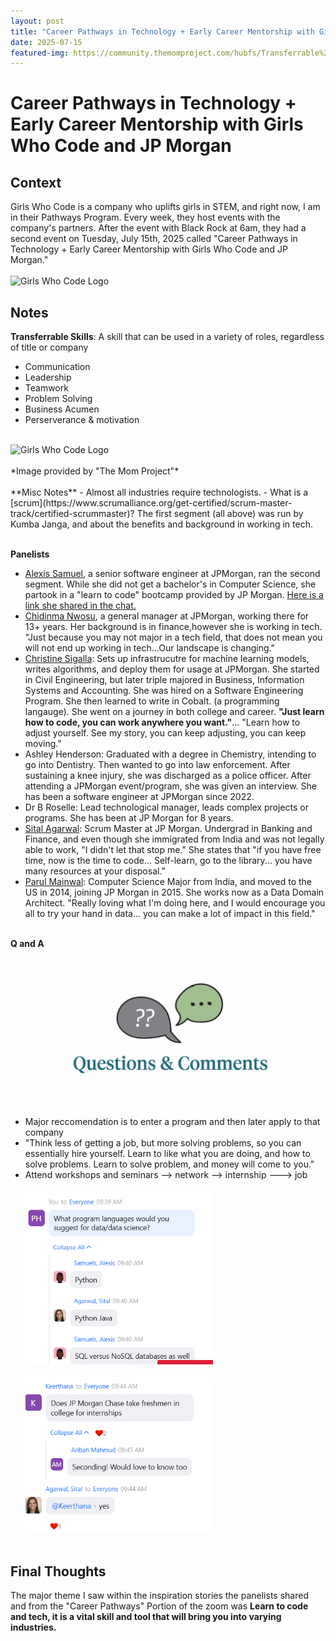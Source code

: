 ```yaml
---
layout: post
title: "Career Pathways in Technology + Early Career Mentorship with Girls Who Code and JP Morgan"
date: 2025-07-15
featured-img: https://community.themomproject.com/hubfs/Transferrable%20Skills_Hero.png
---
```

# Career Pathways in Technology + Early Career Mentorship with Girls Who Code and JP Morgan

## Context
Girls Who Code is a company who uplifts girls in STEM, and right now, I am in their Pathways Program. Every week, they host events with the company's partners. 
After the event with Black Rock at 6am, they had a second event on Tuesday, July 15th, 2025 called "Career Pathways in Technology + Early Career Mentorship with Girls Who Code and JP Morgan." <br><br>
<img src="https://upload.wikimedia.org/wikipedia/commons/thumb/6/6f/Girls_Who_Code_Logo.svg/1200px-Girls_Who_Code_Logo.svg.png" alt="Girls Who Code Logo" width="300"/> 

## Notes
**Transferrable Skills**: A skill that can be used in a variety of roles, regardless of title or company
- Communication
- Leadership
- Teamwork
- Problem Solving
- Business Acumen
- Perserverance & motivation
<br><br>
<img src="https://community.themomproject.com/hubfs/Transferrable%20Skills_Hero.png" alt="Girls Who Code Logo" width="300"/> 
<br><br>
*Image provided by "The Mom Project"*
<br><br>
**Misc Notes**
- Almost all industries require technologists.
- What is a [scrum](https://www.scrumalliance.org/get-certified/scrum-master-track/certified-scrummaster)?
The first segment (all above) was run by Kumba Janga, and about the benefits and background in working in tech. <br><br>

**Panelists**
- [Alexis Samuel](https://www.linkedin.com/in/alexis-samuels-960a1a126/), a senior software engineer at JPMorgan, ran the second segment. While she did not get a bachelor's in Computer Science, she partook in a "learn to code" bootcamp provided by JP Morgan. [Here is a link she shared in the chat.](https://www.coursereport.com/blog/27-coding-bootcamps-for-high-school-students)
- [Chidinma Nwosu](https://www.linkedin.com/in/chidinma-nwosu-csm-cspo-clp-mba-b602a443/), a general manager at JPMorgan, working there for 13+ years. Her background is in finance,however she is working in tech. "Just because you may not major in a tech field, that does not mean you will not end up working in tech...Our landscape is changing."
- [Christine Sigalla](https://www.linkedin.com/in/dr-christine-s-88230962/): Sets up infrastrucutre for machine learning models, writes algorithms, and deploy them for usage at JPMorgan. She started in Civil Engineering, but later triple majored in Business, Information Systems and Accounting. She was hired on a Software Engineering Program. She then learned to write in Cobalt. (a programming langauge). She went on a journey in both college and career. **"Just learn how to code, you can work anywhere you want."**... "Learn how to adjust yourself. See my story, you can keep adjusting, you can keep moving."
- Ashley Henderson: Graduated with a degree in Chemistry, intending to go into Dentistry. Then wanted to go into law enforcement. After sustaining a knee injury, she was discharged as a police officer. After attending a JPMorgan event/program, she was given an interview. She has been a software engineer at JPMorgan since 2022.
- Dr B Roselle: Lead technological manager, leads complex projects or programs. She has been at JP Morgan for 8 years.
- [Sital Agarwal](https://www.linkedin.com/in/sital-agarwal-078836146/): Scrum Master at JP Morgan. Undergrad in Banking and Finance, and even though she immigrated from India and was not legally able to work, "I didn't let that stop me." She states that "if you have free time, now is the time to code... Self-learn, go to the library... you have many resources at your disposal."
- [Parul Mainwal](https://www.linkedin.com/in/pm09/): Computer Science Major from India, and moved to the US in 2014, joining JP Morgan in 2015. She works now as a Data Domain Architect. "Really loving what I'm doing here, and I would encourage you all to try your hand in data... you can make a lot of impact in this field."
<br><br>

**Q and A**
<br><Br>
<img src="https://github.com/CaptainSapphire/PH-s-Blog/blob/main/assets/July%202025/Screenshot%202025-07-15%20094839.png?raw=true" alt="JP Morgan Internship Question" width="500"/> <br><br>
- Major reccomendation is to enter a program and then later apply to that company
- "Think less of getting a job, but more solving problems, so you can essentially hire yourself. Learn to like what you are doing, and how to solve problems. Learn to solve problem, and money will come to you."
- Attend workshops and seminars --> network --> internship ---> job
<br><br>
<img src="https://github.com/CaptainSapphire/PH-s-Blog/blob/main/assets/July%202025/Screenshot%202025-07-15%20094052.png?raw=true" alt="Data Science Language Question" width="300"/> <br><br>
<img src="https://github.com/CaptainSapphire/PH-s-Blog/blob/main/assets/July%202025/Screenshot%202025-07-15%20094603.png?raw=true" alt="JP Morgan Internship Question" width="300"/> <br><br>


## Final Thoughts
The major theme I saw within the inspiration stories the panelists shared and from the "Career Pathways" Portion of the zoom was **Learn to code and tech, it is a vital skill and tool that will bring you into varying industries.**
